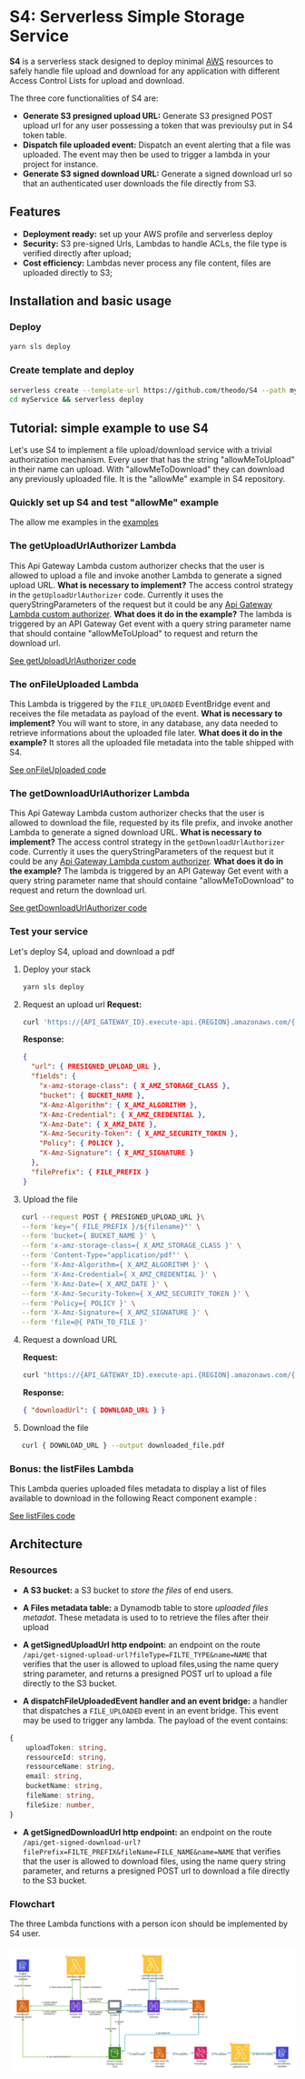 # S4: Serverless Simple Storage Service

**S4** is a serverless stack designed to deploy minimal [AWS](https://aws.amazon.com) resources to safely handle file upload and download for any application with different Access Control Lists for upload and download.

The three core functionalities of S4 are:

- **Generate S3 presigned upload URL:** Generate S3 presigned POST upload url for any user possessing a token that was previoulsy put in S4 token table.
- **Dispatch file uploaded event:** Dispatch an event alerting that a file was uploaded. The event may then be used to trigger a lambda in your project for instance.
- **Generate S3 signed download URL:** Generate a signed download url so that an authenticated user downloads the file directly from S3.

## Features

- **Deployment ready:** set up your AWS profile and serverless deploy
- **Security:** S3 pre-signed Urls, Lambdas to handle ACLs, the file type is verified directly after upload;
- **Cost efficiency:** Lambdas never process any file content, files are uploaded directly to S3;

## Installation and basic usage

### Deploy

```bash
yarn sls deploy
```

### Create template and deploy

```bash
serverless create --template-url https://github.com/theodo/S4 --path myService
cd myService && serverless deploy
```

## Tutorial: simple example to use S4

Let's use S4 to implement a file upload/download service with a trivial authorization mechanism. Every user that has the string "allowMeToUpload" in their name can upload. With "allowMeToDownload" they can download any previously uploaded file. It is the "allowMe" example in S4 repository.

### Quickly set up S4 and test "allowMe" example

The allow me examples in the [examples](examples)

### The getUploadUrlAuthorizer Lambda

This Api Gateway Lambda custom authorizer checks that the user is allowed to upload a file and invoke another Lambda to generate a signed upload URL.
**What is necessary to implement?** The access control strategy in the `getUploadUrlAuthorizer` code. Currently it uses the queryStringParameters of the request but it could be any [Api Gateway Lambda custom authorizer](https://docs.aws.amazon.com/apigateway/latest/developerguide/apigateway-use-lambda-authorizer.html).
**What does it do in the example?** The lambda is triggered by an API Gateway Get event with a query string parameter name that should containe "allowMeToUpload" to request and return the download url.

[See getUploadUrlAuthorizer code](examples/allowMe/functions/getUploadUrlAuthorizer/handler.ts)

### The onFileUploaded Lambda

This Lambda is triggered by the `FILE_UPLOADED` EventBridge event and receives the file metadata as payload of the event.
**What is necessary to implement?** You will want to store, in any database, any data needed to retrieve informations about the uploaded file later.
**What does it do in the example?** It stores all the uploaded file metadata into the table shipped with S4.

[See onFileUploaded code](examples/allowMe/functions/onFileUploaded/handler.ts)

### The getDownloadUrlAuthorizer Lambda

This Api Gateway Lambda custom authorizer checks that the user is allowed to download the file, requested by its file prefix, and invoke another Lambda to generate a signed download URL.
**What is necessary to implement?** The access control strategy in the `getDownloadUrlAuthorizer` code. Currently it uses the queryStringParameters of the request but it could be any [Api Gateway Lambda custom authorizer](https://docs.aws.amazon.com/apigateway/latest/developerguide/apigateway-use-lambda-authorizer.html).
**What does it do in the example?** The lambda is triggered by an API Gateway Get event with a query string parameter name that should containe "allowMeToDownload" to request and return the download url.

[See getDownloadUrlAuthorizer code](examples/allowMe/functions/getDownloadUrlAuthorizer/handler.ts)

### Test your service

Let's deploy S4, upload and download a pdf

1. Deploy your stack

   ```bash
   yarn sls deploy
   ```

2. Request an upload url
   **Request:**

   ```bash
   curl 'https://{API_GATEWAY_ID}.execute-api.{REGION}.amazonaws.com/{STAGE}/api/signed-upload-url?name=allowMeToUpload&fileType=application/pdf'
   ```

   **Response:**

   ```json
   {
     "url": { PRESIGNED_UPLOAD_URL },
     "fields": {
       "x-amz-storage-class": { X_AMZ_STORAGE_CLASS },
       "bucket": { BUCKET_NAME },
       "X-Amz-Algorithm": { X_AMZ_ALGORITHM },
       "X-Amz-Credential": { X_AMZ_CREDENTIAL },
       "X-Amz-Date": { X_AMZ_DATE },
       "X-Amz-Security-Token": { X_AMZ_SECURITY_TOKEN },
       "Policy": { POLICY },
       "X-Amz-Signature": { X_AMZ_SIGNATURE }
     },
     "filePrefix": { FILE_PREFIX }
   }
   ```

3. Upload the file

```bash
   curl --request POST { PRESIGNED_UPLOAD_URL }\
   --form 'key="{ FILE_PREFIX }/${filename}"' \
   --form 'bucket={ BUCKET_NAME }' \
   --form 'x-amz-storage-class={ X_AMZ_STORAGE_CLASS }' \
   --form 'Content-Type="application/pdf"' \
   --form 'X-Amz-Algorithm={ X_AMZ_ALGORITHM }' \
   --form 'X-Amz-Credential={ X_AMZ_CREDENTIAL }' \
   --form 'X-Amz-Date={ X_AMZ_DATE }' \
   --form 'X-Amz-Security-Token={ X_AMZ_SECURITY_TOKEN }' \
   --form 'Policy={ POLICY }' \
   --form 'X-Amz-Signature={ X_AMZ_SIGNATURE }' \
   --form 'file=@{ PATH_TO_FILE }'
```

4. Request a download URL

   **Request:**

   ```bash
   curl "https://{API_GATEWAY_ID}.execute-api.{REGION}.amazonaws.com/{STAGE}/api/download-url?filePrefix={FILE_PREFIX}&filename={FILENAME}&name=allowMeToDownload"
   ```

   **Response:**

   ```json
   { "downloadUrl": { DOWNLOAD_URL } }
   ```

5. Download the file

```bash
   curl { DOWNLOAD_URL } --output downloaded_file.pdf
```

### Bonus: the listFiles Lambda

This Lambda queries uploaded files metadata to display a list of files available to download in the following React component example :

[See listFiles code](examples/allowMe/functions/listFiles/handler.ts)

## Architecture

### Resources

- **A S3 bucket:** a S3 bucket to _store the files_ of end users.
- **A Files metadata table:** a Dynamodb table to store _uploaded files metadat_. These metadata is used to to retrieve the files after their upload
- **A getSignedUploadUrl http endpoint:** an endpoint on the route `/api/get-signed-upload-url?fileType=FILTE_TYPE&name=NAME` that verifies that the user is allowed to upload files,using the name query string parameter, and returns a presigned POST url to upload a file directly to the S3 bucket.

- **A dispatchFileUploadedEvent handler and an event bridge:** a handler that dispatches a `FILE_UPLOADED` event in an event bridge. This event may be used to trigger any lambda. The payload of the event contains:

```ts
{
    uploadToken: string,
    ressourceId: string,
    ressourceName: string,
    email: string,
    bucketName: string,
    fileName: string,
    fileSize: number,
}
```

- **A getSignedDownloadUrl http endpoint:** an endpoint on the route `/api/get-signed-download-url?filePrefix=FILTE_PREFIX&fileName=FILE_NAME&name=NAME` that verifies that the user is allowed to download files, using the name query string parameter, and returns a presigned POST url to download a file directly to the S3 bucket.

### Flowchart

The three Lambda functions with a person icon should be implemented by S4 user.

![Image](./docs/S4-chart.png)
